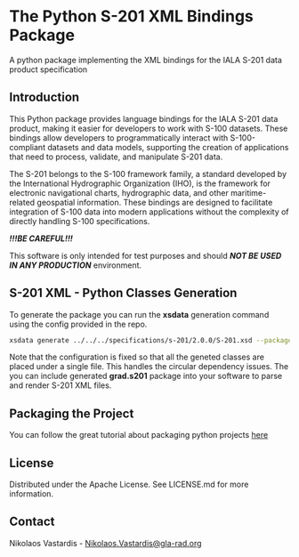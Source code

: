# The Python S-201 XML Bindings Package

A python package implementing the XML bindings for the IALA S-201 data product
specification

## Introduction

This Python package provides language bindings for the IALA S-201 data product, 
making it easier for developers to work with S-100 datasets. These bindings
allow developers to programmatically interact with S-100-compliant datasets
and data models, supporting the creation of applications that need to process,
validate, and manipulate S-201 data.

The S-201 belongs to the S-100 framework family, a standard developed by the
International Hydrographic Organization (IHO), is the framework for electronic
navigational charts, hydrographic data, and other maritime-related geospatial
information. These bindings are designed to facilitate integration of S-100
data into modern applications without the complexity of directly handling
S-100 specifications.

***!!!BE CAREFUL!!!***

This software is only intended for test purposes and should ***NOT BE USED IN ANY
PRODUCTION*** environment.

## S-201 XML - Python Classes Generation

To generate the package you can run the **xsdata** generation command using the
config provided in the repo.

```bash
xsdata generate ../../../specifications/s-201/2.0.0/S-201.xsd --package grad.s201 --config .xsdata.xml --debug
```

Note that the configuration is fixed so that all the geneted classes are placed
under a single file. This handles the circular dependency issues. The you can
include generated **grad.s201** package into your software to parse and render
S-201 XML files.

## Packaging the Project

You can follow the great tutorial about packaging python projects [here](https://packaging.python.org/en/latest/tutorials/packaging-projects/)

## License
Distributed under the Apache License. See LICENSE.md for more information.

## Contact
Nikolaos Vastardis - Nikolaos.Vastardis@gla-rad.org
